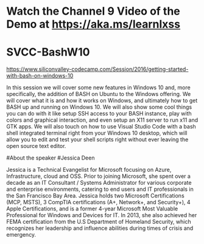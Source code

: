 # Watch the Channel 9 Video of the Demo at https://aka.ms/learnlxss

# SVCC-BashW10
https://www.siliconvalley-codecamp.com/Session/2016/getting-started-with-bash-on-windows-10

In this session we will cover some new features in Windows 10 and, more specifically, the addition of BASH on Ubuntu to the Windows offering. We will cover what it is and how it works on Windows, and ultimately how to get BASH up and running on Windows 10. We will also show some cool things you can do with it like setup SSH access to your BASH instance, play with colors and graphical interaction, and even setup an X11 server to run x11 and GTK apps. We will also touch on how to use Visual Studio Code with a bash shell integrated terminal right from your Windows 10 desktop, which will allow you to edit and test your shell scripts right without ever leaving the open source text editor.

#About the speaker
#Jessica Deen

Jessica is a Technical Evangelist for Microsoft focusing on Azure, Infrastructure, cloud and OSS. Prior to joining Microsoft, she spent over a decade as an IT Consultant / Systems Administrator for various corporate and enterprise environments, catering to end users and IT professionals in the San Francisco Bay Area. Jessica holds two Microsoft Certifications (MCP, MSTS), 3 CompTIA certifications (A+, Network+, and Security+), 4 Apple Certifications, and is a former 4-year Microsoft Most Valuable Professional for Windows and Devices for IT. In 2013, she also achieved her FEMA certification from the U.S Department of Homeland Security, which recognizes her leadership and influence abilities during times of crisis and emergency.

